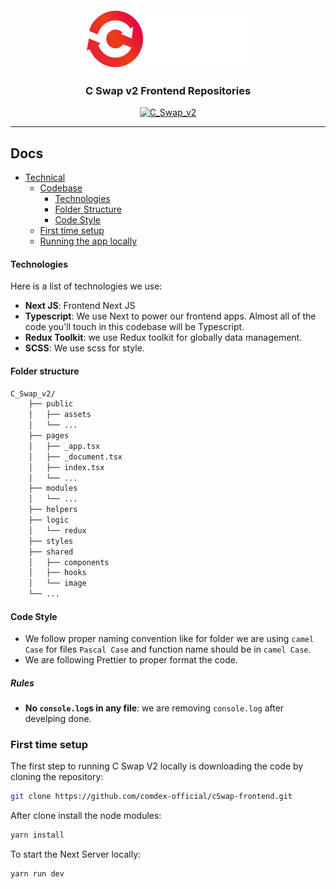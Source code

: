 <div align="center" style="margin-top:20px">

[![C_Swap_v2](./public/logo.svg)]()

### C Swap v2 Frontend Repositories

[![C_Swap_v2](./public/homepage.png)]()

</div>
<hr>

## Docs

- [Technical](#contributing)
  - [Codebase](#codebase)
    - [Technologies](#technologies)
    - [Folder Structure](#folder-structure)
    - [Code Style](#code-style)
  - [First time setup](#first-time-setup)
  - [Running the app locally](#running-the-app-locally)

#### Technologies

Here is a list of technologies we use:

- **Next JS**: Frontend Next JS
- **Typescript**: We use Next to power our frontend apps. Almost all of the code you'll touch in this codebase will be Typescript.
- **Redux Toolkit**: we use Redux toolkit for globally data management.
- **SCSS**: We use scss for style.

#### Folder structure

```sh
C_Swap_v2/
    ├── public
    │   ├── assets
    │   └── ...
    ├── pages
    │   ├── _app.tsx
    │   ├── _document.tsx
    │   ├── index.tsx
    │   └── ...
    ├── modules
    │   └── ...
    ├── helpers
    ├── logic
    │   └── redux
    ├── styles
    ├── shared
    │   ├── components
    │   ├── hooks
    │   └── image
    └── ...

```

#### Code Style

- We follow proper naming convention like for folder we are using `camel Case` for files `Pascal Case` and function name should be in `camel Case`.
- We are following Prettier to proper format the code.

##### Rules

- **No `console.log`s in any file**: we are removing `console.log` after develping done.

### First time setup

The first step to running C Swap V2 locally is downloading the code by cloning the repository:

```sh
git clone https://github.com/comdex-official/cSwap-frontend.git
```

After clone install the node modules:

```sh
yarn install
```

To start the Next Server locally:

```sh
yarn run dev
```
